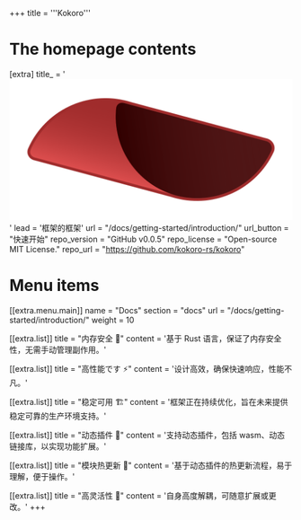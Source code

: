 +++
title = '''Kokoro'''

# The homepage contents
[extra]
title_ = '<img src="kokoro-icon.svg" style="max-width:100%;height:auto"/>'
lead = '框架的框架'
url = "/docs/getting-started/introduction/"
url_button = "快速开始"
repo_version = "GitHub v0.0.5"
repo_license = "Open-source MIT License."
repo_url = "https://github.com/kokoro-rs/kokoro"
# Menu items
[[extra.menu.main]]
name = "Docs"
section = "docs"
url = "/docs/getting-started/introduction/"
weight = 10

[[extra.list]]
title = "内存安全 🦀"
content = '基于 Rust 语言，保证了内存安全性，无需手动管理副作用。'

[[extra.list]]
title = "高性能です ⚡️"
content = '设计高效，确保快速响应，性能不凡。'

[[extra.list]]
title = "稳定可用 🏗️"
content = '框架正在持续优化，旨在未来提供稳定可靠的生产环境支持。'

[[extra.list]]
title = "动态插件 🔌"
content = '支持动态插件，包括 wasm、动态链接库，以实现功能扩展。'

[[extra.list]]
title = "模块热更新 🔄"
content = '基于动态插件的热更新流程，易于理解，便于操作。'

[[extra.list]]
title = "高灵活性 🌟"
content = '自身高度解耦，可随意扩展或更改。'
+++
